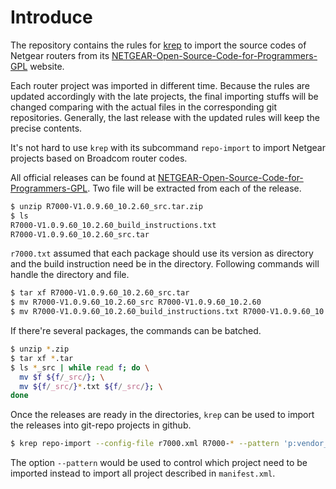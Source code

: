 Introduce
==========

The repository contains the rules for [krep] to import the source codes of
Netgear routers from its [NETGEAR-Open-Source-Code-for-Programmers-GPL] website.

Each router project was imported in different time. Because the rules are
updated accordingly with the late projects, the final importing stuffs will be
changed comparing with the actual files in the corresponding git repositories.
Generally, the last release with the updated rules will keep the precise
contents.

It's not hard to use `krep` with its subcommand `repo-import` to import Netgear
projects based on Broadcom router codes.

All official releases can be found at [NETGEAR-Open-Source-Code-for-Programmers-GPL].
Two file will be extracted from each of the release.

```bash
$ unzip R7000-V1.0.9.60_10.2.60_src.tar.zip
$ ls
R7000-V1.0.9.60_10.2.60_build_instructions.txt
R7000-V1.0.9.60_10.2.60_src.tar
```

`r7000.txt` assumed that each package should use its version as directory and
the build instruction need be in the directory. Following commands will handle
the directory and file.

```bash
$ tar xf R7000-V1.0.9.60_10.2.60_src.tar
$ mv R7000-V1.0.9.60_10.2.60_src R7000-V1.0.9.60_10.2.60
$ mv R7000-V1.0.9.60_10.2.60_build_instructions.txt R7000-V1.0.9.60_10.2.60
```

If there're several packages, the commands can be batched.

```bash
$ unzip *.zip
$ tar xf *.tar
$ ls *_src | while read f; do \
  mv $f ${f/_src/}; \
  mv ${f/_src/}*.txt ${f/_src/}; \
done
```

Once the releases are ready in the directories, `krep` can be used to import the
releases into git-repo projects in github.

```bash
$ krep repo-import --config-file r7000.xml R7000-* --pattern 'p:vendor_broadcom_router$'
```

The option `--pattern` would be used to control which project need to be
imported instead to import all project described in `manifest.xml`.

[krep]: http://github.com/cadappl/krep
[NETGEAR-Open-Source-Code-for-Programmers-GPL]: https://kb.netgear.com/2649/NETGEAR-Open-Source-Code-for-Programmers-GPL

